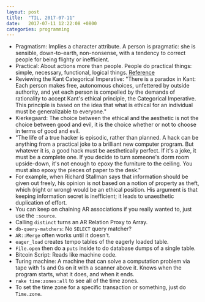 ```yaml
---
layout: post
title:  "TIL, 2017-07-11"
date:   2017-07-11 12:22:08 +0800
categories: programming
---
```


- Pragmatism: Implies a character attribute. A person is pragmatic: she is sensible, down-to-earth, non-nonsense, with a tendency to correct people for being flighty or inefficient.
- Practical: About actions more than people. People do practical things: simple, necessary, functional, logical things. [Reference](https://www.quora.com/What-is-the-difference-between-pragmatic-and-practical/answer/Ted-Wrigley?srid=XBly)
- Reviewing the Kant Categorical Imperative: "There is a paradox in Kant: Each person makes free, autonomous choices, unfettered by outside authority, and yet each person is compelled by the demands of rationality to accept Kant's ethical principle, the Categorical Imperative. This principle is based on the idea that what is ethical for an individual must be generalizable to everyone."
- Kierkegaard: The choice between the ethical and the aesthetic is not the choice between good and evil, it is the choice whether or not to choose in terms of good and evil.
- "The life of a true hacker is episodic, rather than planned. A hack can be anything from a practical joke to a brilliant new computer program. But whatever it is, a good hack must be aesthetically perfect. If it's a joke, it must be a complete one. If you decide to turn someone's dorm room upside-down, it's not enough to epoxy the furniture to the ceiling. You must also epoxy the pieces of paper to the desk."
- For example, when Richard Stallman says that information should be given out freely, his opinion is not based on a notion of property as theft, which (right or wrong) would be an ethical position. His argument is that keeping information secret is inefficient; it leads to unaesthetic duplication of effort.
- You can keep on chaining AR associations if you really wanted to, just use the `:source`.
- Calling `distinct` turns an AR Relation Proxy to Array.
- `db-query-matchers`: No `SELECT` query matcher?
- `AR::Merge` often works until it doesn't.
- `eager_load` creates tempo tables of the eagerly loaded table.
- `File.open` then do a `puts` inside to do database dumps of a single table.
- Bitcoin Script: Reads like machine code.
- Turing machine: A machine that can solve a computation problem via tape with 1s and 0s on it with a scanner above it. Knows when the program starts, what it does, and when it ends.
- `rake time:zones:all` to see all of the time zones.
- To set the time zone for a specific transaction or something, just do `Time.zone`.
